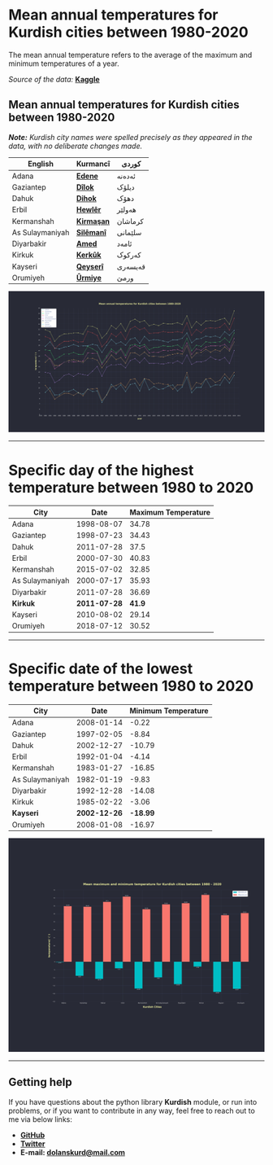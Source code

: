 # Mean annual temperatures for Kurdish cities between 1980-2020

The mean annual temperature refers to the average of the maximum and minimum temperatures of a year.

*Source of the data:* [**Kaggle**](https://www.kaggle.com/datasets/hansukyang/temperature-history-of-1000-cities-1980-to-2020)

## Mean annual temperatures for Kurdish cities between 1980-2020

***Note:*** *Kurdish city names were spelled precisely as they appeared in the data, with no deliberate changes made.*


|English|**Kurmancî**|کوردی|
|-----|-----|---|
Adana|[**Edene**](https://ku.wikipedia.org/wiki/Edene)|ئەدەنە
Gaziantep|[**Dîlok**](https://ku.wikipedia.org/wiki/D%C3%AElok)|دیلۆک
Dahuk|[**Dihok**](https://ku.wikipedia.org/wiki/Dihok)|دهۆک
Erbil|[**Hewlêr**](https://ku.wikipedia.org/wiki/Hewl%C3%AAr_(paytext))|هەولێر
Kermanshah|[**Kirmaşan**](https://ku.wikipedia.org/wiki/Kirma%C5%9Fan)|کرماشان
As Sulaymaniyah|[**Silêmanî**](https://ku.wikipedia.org/wiki/Sil%C3%AAman%C3%AE_(bajar))|سلێمانی
Diyarbakir|[**Amed**](https://ku.wikipedia.org/wiki/Amed)|ئامەد
Kirkuk|[**Kerkûk**](https://ku.wikipedia.org/wiki/Kerk%C3%BBk)|کەرکوک
Kayseri|[**Qeyserî**](https://ku.wikipedia.org/wiki/Qeyser%C3%AE)|قەیسەری
Orumiyeh|[**Ûrmiye**](https://ku.wikipedia.org/wiki/%C3%9Brmiye)|ورمێ


[![kurdish_cities](./graphs/kurdish_cities.svg)](./graphs/kurdish_cities.pdf)

---

# Specific day of the highest temperature between 1980 to 2020
|City|Date|Maximum Temperature|
|---|---|---|
Adana|1998-08-07|34.78
Gaziantep|1998-07-23|34.43
Dahuk|2011-07-28|37.5
Erbil|2000-07-30|40.83
Kermanshah|2015-07-02|32.85
As Sulaymaniyah|2000-07-17|35.93
Diyarbakir|2011-07-28|36.69
**Kirkuk**|**2011-07-28**|**41.9**
Kayseri|2010-08-02|29.14
Orumiyeh|2018-07-12|30.52

---

# Specific date of the lowest temperature between 1980 to 2020
|City|Date|Minimum Temperature|
|---|---|---|
Adana|2008-01-14|-0.22
Gaziantep|1997-02-05|-8.84
Dahuk|2002-12-27|-10.79
Erbil|1992-01-04|-4.14
Kermanshah|1983-01-27|-16.85
As Sulaymaniyah|1982-01-19|-9.83
Diyarbakir|1992-12-28|-14.08
Kirkuk|1985-02-22|-3.06
**Kayseri**|**2002-12-26**|**-18.99**
Orumiyeh|2008-01-08|-16.97


[![max_min](./graphs/max_min.svg)](./graphs/max_min.pdf)


---

## Getting help

If you have questions about the python library **Kurdish** module, or run into problems, or if you want to contribute in any way, feel free to reach out to me via below links:

- **[GitHub](https://github.com/dolanskurd)**
- **[Twitter](http://www.twitter.com/dolanskurd)**
- **E-mail: [dolanskurd@mail.com](mailto:dolanskurd@mail.com)**